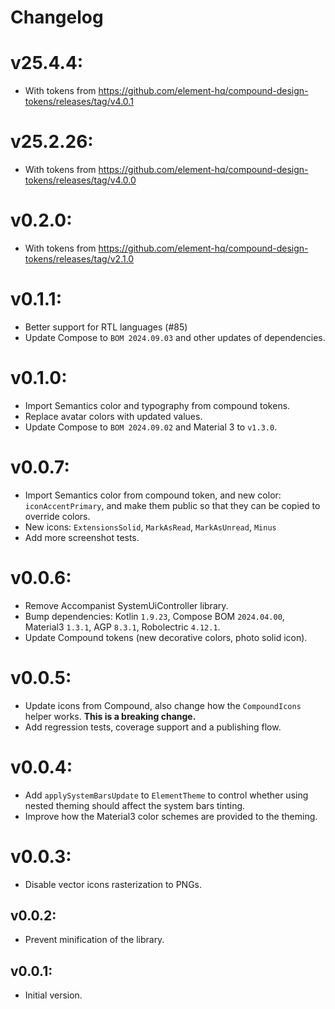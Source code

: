 # Changelog

# v25.4.4:
- With tokens from https://github.com/element-hq/compound-design-tokens/releases/tag/v4.0.1

# v25.2.26:
- With tokens from https://github.com/element-hq/compound-design-tokens/releases/tag/v4.0.0

# v0.2.0:
- With tokens from https://github.com/element-hq/compound-design-tokens/releases/tag/v2.1.0

# v0.1.1:
- Better support for RTL languages (#85)
- Update Compose to `BOM 2024.09.03` and other updates of dependencies.

# v0.1.0:
- Import Semantics color and typography from compound tokens.
- Replace avatar colors with updated values.
- Update Compose to `BOM 2024.09.02` and Material 3 to `v1.3.0`. 

# v0.0.7:

- Import Semantics color from compound token, and new color: `iconAccentPrimary`, and make them public so that they can be copied to override colors.
- New icons: `ExtensionsSolid`, `MarkAsRead`, `MarkAsUnread`, `Minus`
- Add more screenshot tests.

# v0.0.6:

- Remove Accompanist SystemUiController library.
- Bump dependencies: Kotlin `1.9.23`, Compose BOM `2024.04.00`, Material3 `1.3.1`, AGP `8.3.1`, Robolectric `4.12.1`.
- Update Compound tokens (new decorative colors, photo solid icon).

# v0.0.5:

- Update icons from Compound, also change how the `CompoundIcons` helper works. **This is a breaking change.**
- Add regression tests, coverage support and a publishing flow.

# v0.0.4:

- Add `applySystemBarsUpdate` to `ElementTheme` to control whether using nested theming should affect the system bars tinting.
- Improve how the Material3 color schemes are provided to the theming.

# v0.0.3:

- Disable vector icons rasterization to PNGs.

## v0.0.2:

- Prevent minification of the library.

## v0.0.1:

- Initial version.
